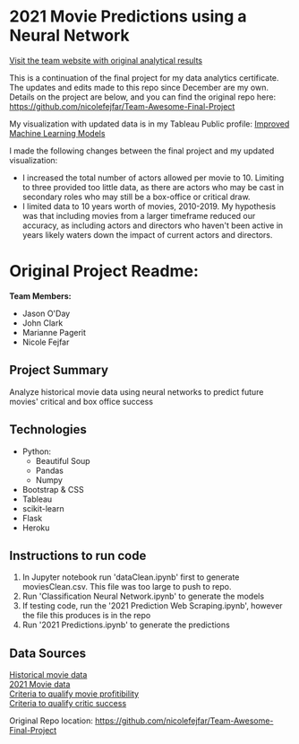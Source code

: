 #  2021 Movie Predictions using a Neural Network
[Visit the team website with original analytical results](https://teamawesome-movies.herokuapp.com/)

This is a continuation of the final project for my data analytics certificate. The updates and edits made to this repo since December are my own. Details on the project are below, and you can find the original repo here: https://github.com/nicolefejfar/Team-Awesome-Final-Project

My visualization with updated data is in my Tableau Public profile: [Improved Machine Learning Models](https://public.tableau.com/profile/marianne3066#!/vizhome/ImprovedMoviePredictionNeuralNetwork/MoviePredictionNeuralNetwork)

I made the following changes between the final project and my updated visualization:
* I increased the total number of actors allowed per movie to 10. Limiting to three provided too little data, as there are actors who may be cast in secondary roles who may still be a box-office or critical draw.
* I limited data to 10 years worth of movies, 2010-2019. My hypothesis was that including movies from a larger timeframe reduced our accuracy, as including actors and directors who haven't been active in years likely waters down the impact of current actors and directors.



# Original Project Readme:

**Team Members:**
* Jason O'Day
* John Clark
* Marianne Pagerit
* Nicole Fejfar
	
## Project Summary
Analyze historical movie data using neural networks to predict future movies' critical and box office success 
	
## Technologies
* Python: 
	* Beautiful Soup
	* Pandas
	* Numpy
* Bootstrap & CSS
* Tableau
* scikit-learn
* Flask
* Heroku
	
## Instructions to run code
1. In Jupyter notebook run 'dataClean.ipynb' first to generate moviesClean.csv. This file was too large to push to repo.
1. Run 'Classification Neural Network.ipynb' to generate the models
1. If testing code, run the '2021 Prediction Web Scraping.ipynb', however the file this produces is in the repo
1. Run '2021 Predictions.ipynb' to generate the predictions
	
## Data Sources
[Historical movie data](https://www.kaggle.com/stefanoleone992/imdb-extensive-dataset?select=IMDB-Movie-Data.csv)<br>
[2021 Movie data](https://www.imdb.com/list/ls070080072/)<br>
[Criteria to qualify movie profitibility](https://io9.gizmodo.com/how-much-money-does-a-movie-need-to-make-to-be-profitab-5747305)<br>
[Criteria to qualify critic success](https://www.metacritic.com/about-metascores#:~:text=Metacritic%20designates%20a%20movie%20as,section%20of%20the%20best%20cri)

Original Repo location:
https://github.com/nicolefejfar/Team-Awesome-Final-Project
